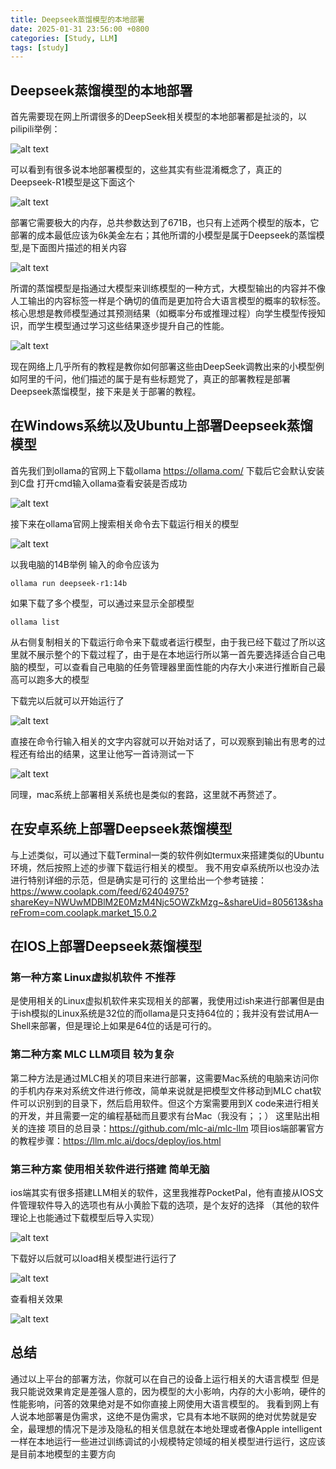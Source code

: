 ```yaml
---
title: Deepseek蒸馏模型的本地部署
date: 2025-01-31 23:56:00 +0800
categories: [Study, LLM]
tags: [study]
---
```


## Deepseek蒸馏模型的本地部署
首先需要现在网上所谓很多的DeepSeek相关模型的本地部署都是扯淡的，以pilipili举例：


![alt text](/assets/20250131_S1.png)


可以看到有很多说本地部署模型的，这些其实有些混淆概念了，真正的Deepseek-R1模型是这下面这个


![alt text](/assets/20250131_S2.png)


部署它需要极大的内存，总共参数达到了671B，也只有上述两个模型的版本，它部署的成本最低应该为6k美金左右；其他所谓的小模型是属于Deepseek的蒸馏模型,是下面图片描述的相关内容


![alt text](/assets/20250131_S3.png)


所谓的蒸馏模型是指通过大模型来训练模型的一种方式，大模型输出的内容并不像人工输出的内容标签一样是个确切的值而是更加符合大语言模型的概率的软标签。核心思想是教师模型通过其预测结果（如概率分布或推理过程）向学生模型传授知识，而学生模型通过学习这些结果逐步提升自己的性能。


![alt text](/assets/20250131_S4.png)


现在网络上几乎所有的教程是教你如何部署这些由DeepSeek调教出来的小模型例如阿里的千问，他们描述的属于是有些标题党了，真正的部署教程是部署Deepseek蒸馏模型，接下来是关于部署的教程。


## 在Windows系统以及Ubuntu上部署Deepseek蒸馏模型
首先我们到ollama的官网上下载ollama
https://ollama.com/
下载后它会默认安装到C盘 打开cmd输入ollama查看安装是否成功


![alt text](/assets/20250131_S5.png)


接下来在ollama官网上搜索相关命令去下载运行相关的模型


![alt text](/assets/20250131_S6.png)


以我电脑的14B举例 输入的命令应该为
```
ollama run deepseek-r1:14b
```
如果下载了多个模型，可以通过来显示全部模型
```
ollama list
```
从右侧复制相关的下载运行命令来下载或者运行模型，由于我已经下载过了所以这里就不展示整个的下载过程了，由于是在本地运行所以第一首先要选择适合自己电脑的模型，可以查看自己电脑的任务管理器里面性能的内存大小来进行推断自己最高可以跑多大的模型


下载完以后就可以开始运行了


![alt text](/assets/20250131_S7.png)


直接在命令行输入相关的文字内容就可以开始对话了，可以观察到输出有思考的过程还有给出的结果，这里让他写一首诗测试一下


![alt text](/assets/20250131_S8.png)


同理，mac系统上部署相关系统也是类似的套路，这里就不再赘述了。
## 在安卓系统上部署Deepseek蒸馏模型
与上述类似，可以通过下载Terminal一类的软件例如termux来搭建类似的Ubuntu环境，然后按照上述的步骤下载运行相关的模型。
我不用安卓系统所以也没办法进行特别详细的示范，但是确实是可行的
这里给出一个参考链接：https://www.coolapk.com/feed/62404975?shareKey=NWUwMDBlM2E0MzM4Njc5OWZkMzg~&shareUid=805613&shareFrom=com.coolapk.market_15.0.2


## 在IOS上部署Deepseek蒸馏模型
### 第一种方案 Linux虚拟机软件 不推荐
是使用相关的Linux虚拟机软件来实现相关的部署，我使用过ish来进行部署但是由于ish模拟的Linux系统是32位的而ollama是只支持64位的；我并没有尝试用A—Shell来部署，但是理论上如果是64位的话是可行的。
### 第二种方案 MLC LLM项目 较为复杂
第二种方法是通过MLC相关的项目来进行部署，这需要Mac系统的电脑来访问你的手机内存来对系统文件进行修改，简单来说就是把模型文件移动到MLC chat软件可以识别到的目录下，然后启用软件。但这个方案需要用到X code来进行相关的开发，并且需要一定的编程基础而且要求有台Mac（我没有；；）
这里贴出相关的连接
项目的总目录：https://github.com/mlc-ai/mlc-llm
项目ios端部署官方的教程步骤：https://llm.mlc.ai/docs/deploy/ios.html
### 第三种方案 使用相关软件进行搭建 简单无脑
ios端其实有很多搭建LLM相关的软件，这里我推荐PocketPal，他有直接从IOS文件管理软件导入的选项也有从小黄脸下载的选项，是个友好的选择
（其他的软件理论上也能通过下载模型后导入实现）


![alt text](/assets/20250131_S9.png)


下载好以后就可以load相关模型进行运行了


![alt text](/assets/20250131_S10.png)


查看相关效果


![alt text](/assets/20250131_S11.png)


## 总结
通过以上平台的部署方法，你就可以在自己的设备上运行相关的大语言模型
但是我只能说效果肯定是差强人意的，因为模型的大小影响，内存的大小影响，硬件的性能影响，问答的效果绝对是不如你直接上网使用大语言模型的。
我看到网上有人说本地部署是伪需求，这绝不是伪需求，它具有本地不联网的绝对优势就是安全，最理想的情况下是涉及隐私的相关信息就在本地处理或者像Apple intelligent一样在本地运行一些进过训练调试的小规模特定领域的相关模型进行运行，这应该是目前本地模型的主要方向

